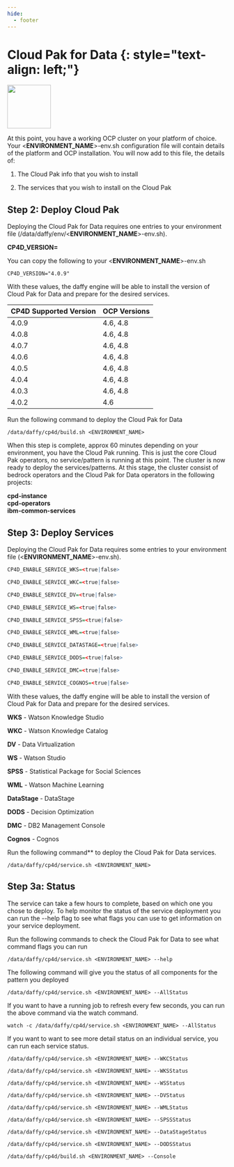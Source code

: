 ```yaml
---
hide:
  - footer
---
```

<script>
  document.title = "Cloud Pak - Data";
</script>
Cloud Pak for Data {: style="text-align: left;"}
===============
<img src='../images/data.png'
       style="width:100px;height:100px;"/>

At this point, you have a working OCP cluster on your platform of choice. Your <**ENVIRONMENT_NAME**>-env.sh configuration file will contain details of the platform and OCP installation. You will now add to this file, the details of:

1) The Cloud Pak info that you wish to install

2) The services that you wish to install on the Cloud Pak
## Step 2: Deploy Cloud Pak

Deploying the Cloud Pak for Data requires one entries to your environment file (/data/daffy/env/<**ENVIRONMENT_NAME**>-env.sh).

**CP4D_VERSION=**

You can copy the following to your <**ENVIRONMENT_NAME**>-env.sh

```
CP4D_VERSION="4.0.9"
```

With these values, the daffy engine will be able to install the version of Cloud Pak for Data and prepare for the desired services.

| CP4D Supported Version    | OCP Versions |
| :---      |    :----     |
| 4.0.9     | 4.6, 4.8     |
| 4.0.8     | 4.6, 4.8      |
| 4.0.7     | 4.6, 4.8      |
| 4.0.6     | 4.6, 4.8      |  
| 4.0.5     | 4.6, 4.8      |
| 4.0.4     | 4.6, 4.8      |
| 4.0.3     | 4.6, 4.8      |
| 4.0.2     | 4.6           |



Run the following command to deploy the Cloud Pak for Data

```
/data/daffy/cp4d/build.sh <ENVIRONMENT_NAME>
```
When this step is complete, approx 60 minutes depending on your environment, you have the Cloud Pak running. This is just the core Cloud Pak operators, no service/pattern is running at this point. The cluster is now ready to deploy the services/patterns.  At this stage, the cluster consist of bedrock operators and the Cloud Pak for Data operators in the following projects:

**cpd-instance**    
**cpd-operators**   
**ibm-common-services**    

## Step 3: Deploy Services

Deploying the Cloud Pak for Data requires some entries to your environment file (<**ENVIRONMENT_NAME**>-env.sh).

```R
CP4D_ENABLE_SERVICE_WKS=<true|false>

CP4D_ENABLE_SERVICE_WKC=<true|false>

CP4D_ENABLE_SERVICE_DV=<true|false>

CP4D_ENABLE_SERVICE_WS=<true|false>

CP4D_ENABLE_SERVICE_SPSS=<true|false>

CP4D_ENABLE_SERVICE_WML=<true|false>

CP4D_ENABLE_SERVICE_DATASTAGE=<true|false>

CP4D_ENABLE_SERVICE_DODS=<true|false>

CP4D_ENABLE_SERVICE_DMC=<true|false>

CP4D_ENABLE_SERVICE_COGNOS=<true|false>
```

With these values, the daffy engine will be able to install the version of Cloud Pak for Data and prepare for the desired services.

**WKS** - Watson Knowledge Studio

**WKC** - Watson Knowledge Catalog

**DV** - Data Virtualization

**WS** - Watson Studio

**SPSS** - Statistical Package for Social Sciences

**WML** - Watson Machine Learning

**DataStage** - DataStage

**DODS** - Decision Optimization

**DMC** - DB2 Management Console

**Cognos** - Cognos

Run the following command** to deploy the Cloud Pak for Data services.

```
/data/daffy/cp4d/service.sh <ENVIRONMENT_NAME>
```
## Step 3a: Status
The service can take a few hours to complete, based on which one you chose to deploy. To help monitor the status of the service deployment you can run the --help flag to see what flags you can use to get information on your service deployment.

Run the following commands to check the Cloud Pak for Data to see what command flags you can run
```
/data/daffy/cp4d/service.sh <ENVIRONMENT_NAME> --help
```
The following command will give you the status of all components for the pattern you deployed

```
/data/daffy/cp4d/service.sh <ENVIRONMENT_NAME> --AllStatus
```

If you want to have a running job to refresh every few seconds,  you can run the above command via the watch command.

```
watch -c /data/daffy/cp4d/service.sh <ENVIRONMENT_NAME> --AllStatus
```
If you want to want to see more detail status on an individual service, you can run each service status.

```
/data/daffy/cp4d/service.sh <ENVIRONMENT_NAME> --WKCStatus
```
```
/data/daffy/cp4d/service.sh <ENVIRONMENT_NAME> --WKSStatus
```
```
/data/daffy/cp4d/service.sh <ENVIRONMENT_NAME> --WSStatus
```
```
/data/daffy/cp4d/service.sh <ENVIRONMENT_NAME> --DVStatus
```
```
/data/daffy/cp4d/service.sh <ENVIRONMENT_NAME> --WMLStatus
```
```
/data/daffy/cp4d/service.sh <ENVIRONMENT_NAME> --SPSSStatus
```
```
/data/daffy/cp4d/service.sh <ENVIRONMENT_NAME> --DataStageStatus
```
```
/data/daffy/cp4d/service.sh <ENVIRONMENT_NAME> --DODSStatus
```
```
/data/daffy/cp4d/build.sh <ENVIRONMENT_NAME> --Console
```
